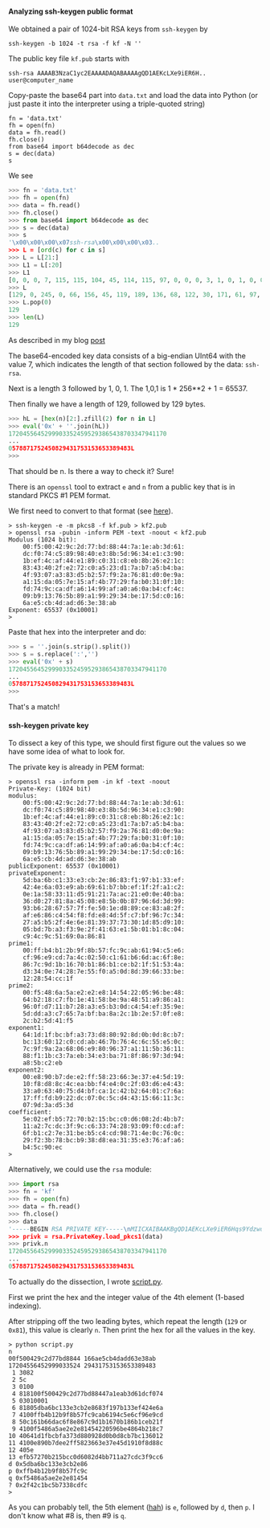 #### Analyzing ssh-keygen public format

We obtained a pair of 1024-bit RSA keys from `ssh-keygen` by

    ssh-keygen -b 1024 -t rsa -f kf -N ''

The public key file `kf.pub` starts with

```
ssh-rsa AAAAB3NzaC1yc2EAAAADAQABAAAAgQD1AEKcLXe9iER6H..
user@computer_name
```

Copy-paste the base64 part into `data.txt` and load the data into Python (or just paste it into the interpreter using a triple-quoted string)

    fn = 'data.txt'
    fh = open(fn)
    data = fh.read()
    fh.close()
    from base64 import b64decode as dec
    s = dec(data)
    s

We see

```python
>>> fn = 'data.txt'
>>> fh = open(fn)
>>> data = fh.read()
>>> fh.close()
>>> from base64 import b64decode as dec
>>> s = dec(data)
>>> s
'\x00\x00\x00\x07ssh-rsa\x00\x00\x00\x03..
>>> L = [ord(c) for c in s]
>>> L = L[21:]
>>> L1 = L[:20]
>>> L1
[0, 0, 0, 7, 115, 115, 104, 45, 114, 115, 97, 0, 0, 0, 3, 1, 0, 1, 0, 0]
>>> L
[129, 0, 245, 0, 66, 156, 45, 119, 189, 136, 68, 122, 30, 171, 61, 97, 220...
>>> L.pop(0)
129
>>> len(L)
129
```

As described in my blog [post](http://telliott99.blogspot.com/2011/08/dissecting-rsa-keys-in-python-2.html)

The base64-encoded key data consists of a big-endian UInt64 with the value 7, which indicates the length of that section followed by the data:  `ssh-rsa`.

Next is a length 3 followed by 1, 0, 1.  The 1,0,1 is 1 * 256**2 + 1 = 65537.

Then finally we have a length of 129, followed by 129 bytes.


```python
>>> hL = [hex(n)[2:].zfill(2) for n in L]
>>> eval('0x' + ''.join(hL))
17204556452999033524595293865438703347941170
...
0578871752450829431753153653389483L
>>>
```

That should be n.  Is there a way to check it?  Sure!

There is an `openssl` tool to extract `e` and `n` from a public key that is in standard PKCS #1 PEM format.  

We first need to convert to that format (see [here](RSA_key_formats.md)).

```
> ssh-keygen -e -m pkcs8 -f kf.pub > kf2.pub
> openssl rsa -pubin -inform PEM -text -noout < kf2.pub
Modulus (1024 bit):
    00:f5:00:42:9c:2d:77:bd:88:44:7a:1e:ab:3d:61:
    dc:f0:74:c5:89:98:40:e3:8b:5d:96:34:e1:c3:90:
    1b:ef:4c:af:44:e1:89:c0:31:c8:eb:8b:26:e2:1c:
    83:43:40:2f:e2:72:c0:a5:23:d1:7a:b7:a5:b4:ba:
    4f:93:07:a3:83:d5:b2:57:f9:2a:76:81:d0:0e:9a:
    a1:15:da:05:7e:15:af:4b:77:29:fa:b0:31:0f:10:
    fd:74:9c:ca:df:a6:14:99:af:a0:a6:0a:b4:cf:4c:
    09:b9:13:76:5b:89:a1:99:29:34:be:17:5d:c0:16:
    6a:e5:cb:4d:ad:d6:3e:38:ab
Exponent: 65537 (0x10001)
>
```

Paste that hex into the interpreter and do:

```python
>>> s = ''.join(s.strip().split())
>>> s = s.replace(':','')
>>> eval('0x' + s)
17204556452999033524595293865438703347941170
...
0578871752450829431753153653389483L
>>>
```
That's a match!

#### ssh-keygen private key

To dissect a key of this type, we should first figure out the values so we have some idea of what to look for.

The private key is already in PEM format:

```
> openssl rsa -inform pem -in kf -text -noout
Private-Key: (1024 bit)
modulus:
    00:f5:00:42:9c:2d:77:bd:88:44:7a:1e:ab:3d:61:
    dc:f0:74:c5:89:98:40:e3:8b:5d:96:34:e1:c3:90:
    1b:ef:4c:af:44:e1:89:c0:31:c8:eb:8b:26:e2:1c:
    83:43:40:2f:e2:72:c0:a5:23:d1:7a:b7:a5:b4:ba:
    4f:93:07:a3:83:d5:b2:57:f9:2a:76:81:d0:0e:9a:
    a1:15:da:05:7e:15:af:4b:77:29:fa:b0:31:0f:10:
    fd:74:9c:ca:df:a6:14:99:af:a0:a6:0a:b4:cf:4c:
    09:b9:13:76:5b:89:a1:99:29:34:be:17:5d:c0:16:
    6a:e5:cb:4d:ad:d6:3e:38:ab
publicExponent: 65537 (0x10001)
privateExponent:
    5d:ba:6b:c1:33:e3:cb:2e:86:83:f1:97:b1:33:ef:
    42:4e:6a:03:e9:ab:69:61:b7:bb:ef:1f:2f:a1:c2:
    0e:1a:58:33:11:d5:91:21:7a:ac:21:e0:0e:40:ba:
    36:d0:27:81:8a:45:08:e8:5b:0b:87:96:6d:3d:99:
    93:b6:28:67:57:7f:fe:50:1e:d8:89:ce:83:a8:2f:
    af:e6:86:c4:54:f8:fd:e8:4d:5f:c7:bf:96:7c:34:
    27:a5:b5:2f:4e:6e:81:39:37:73:30:1d:85:d9:10:
    05:bd:7b:a3:f3:9e:2f:41:63:e1:5b:01:b1:8c:04:
    c9:4c:9c:51:69:0a:86:81
prime1:
    00:ff:b4:b1:2b:9f:8b:57:fc:9c:ab:61:94:c5:e6:
    cf:96:e9:cd:7a:4c:02:50:c1:61:b6:6d:ac:6f:8e:
    86:7c:9d:1b:16:70:b1:86:b1:ce:b2:1f:51:53:4a:
    d3:34:0e:74:28:7e:55:f0:a5:0d:8d:39:66:33:be:
    12:28:54:cc:1f
prime2:
    00:f5:48:6a:5a:e2:e2:e8:14:54:22:05:96:be:48:
    64:b2:18:c7:fb:1e:41:58:be:9a:48:51:a9:86:a1:
    96:0f:d7:11:b7:28:a3:e5:b3:0d:c4:54:ef:35:9e:
    5d:dd:a3:c7:65:7a:bf:ba:8a:2c:1b:2e:57:0f:e8:
    2c:b2:5d:41:f5
exponent1:
    64:1d:1f:bc:bf:a3:73:d8:80:92:8d:0b:0d:8c:b7:
    bc:13:60:12:c0:cd:ab:46:7b:76:4c:6c:55:e5:0c:
    7c:9f:9a:2a:68:06:e9:80:96:37:a1:11:5b:36:11:
    88:f1:1b:c3:7a:eb:34:e3:ba:71:8f:86:97:3d:94:
    a8:5b:c2:eb
exponent2:
    00:e8:90:b7:de:e2:ff:58:23:66:3e:37:e4:5d:19:
    10:f8:d8:8c:4c:ea:bb:f4:e4:0c:2f:03:d6:e4:43:
    33:a0:63:40:75:d4:bf:ca:1c:42:b2:64:01:c7:6a:
    17:ff:fd:b9:22:dc:07:0c:5c:d4:43:15:66:11:3c:
    07:9d:3a:d5:3d
coefficient:
    5e:02:ef:b5:72:70:b2:15:bc:c0:d6:08:2d:4b:b7:
    11:a2:7c:dc:3f:9c:c6:33:74:28:93:09:f0:cd:af:
    6f:b1:c2:7e:31:be:b5:c4:cd:98:71:4e:0c:76:0c:
    29:f2:3b:78:bc:b9:38:d8:ea:31:35:e3:76:af:a6:
    b4:5c:90:ec
>
```

Alternatively, we could use the `rsa` module:

```python
>>> import rsa
>>> fn = 'kf'
>>> fh = open(fn)
>>> data = fh.read()
>>> fh.close()
>>> data
'-----BEGIN RSA PRIVATE KEY-----\nMIICXAIBAAKBgQD1AEKcLXe9iER6Hqs9YdzwdMWJmEDji12...
>>> privk = rsa.PrivateKey.load_pkcs1(data)
>>> privk.n
17204556452999033524595293865438703347941170
...
0578871752450829431753153653389483L
```

To actually do the dissection, I wrote [script.py](script.py).  

First we print the hex and the integer value of the 4th element (1-based indexing).  

After stripping off the two leading bytes, which repeat the length (`129` or `0x81`), this value is clearly `n`.  Then print the hex for all the values in the key.

``` 
> python script.py 
n
00f500429c2d77bd8844 166ae5cb4dadd63e38ab
17204556452999033524 29431753153653389483
 1 3082
 2 5c
 3 0100
 4 818100f500429c2d77bd88447a1eab3d61dcf074
 5 03010001
 6 81805dba6bc133e3cb2e8683f197b133ef424e6a
 7 4100ffb4b12b9f8b57fc9cab6194c5e6cf96e9cd
 8 50c161b66dac6f8e867c9d1b1670b186b1ceb21f
 9 4100f5486a5ae2e2e81454220596be4864b218c7
10 40641d1fbcbfa373d880928d0b0d8cb7bc136012
11 4100e890b7dee2ff5823663e37e45d1910f8d88c
12 405e
13 efb57270b215bcc0d6082d4bb711a27cdc3f9cc6
d 0x5dba6bc133e3cb2e86
p 0xffb4b12b9f8b57fc9c
q 0xf5486a5ae2e2e81454
? 0x2f42c1bc5b7338cdfc
>
```

As you can probably tell, the 5th element ([hah](https://en.wikipedia.org/wiki/The_Fifth_Element)) is `e`, followed by `d`, then `p`.  I don't know what #8 is, then #9 is `q`.